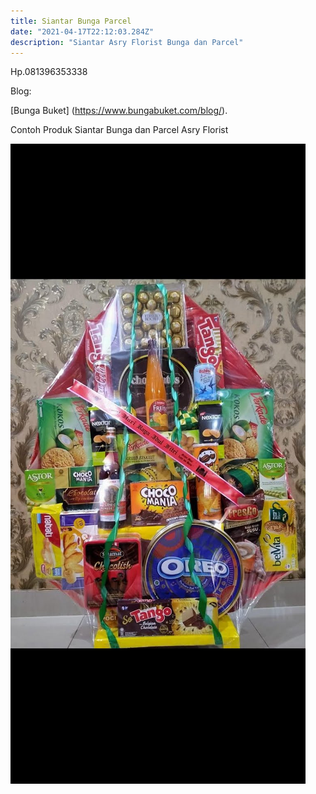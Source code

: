 ```yaml
---
title: Siantar Bunga Parcel
date: "2021-04-17T22:12:03.284Z"
description: "Siantar Asry Florist Bunga dan Parcel"
---
```


Hp.081396353338

Blog:

[Bunga Buket]
(https://www.bungabuket.com/blog/).

Contoh Produk Siantar Bunga dan Parcel Asry Florist

![Parcel Siantar 1](./toko_parcel_1.jpg)
